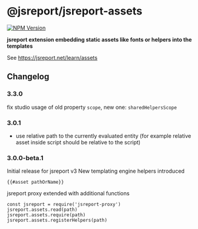 # @jsreport/jsreport-assets

[![NPM Version](http://img.shields.io/npm/v/@jsreport/jsreport-assets.svg?style=flat-square)](https://npmjs.com/package/@jsreport/jsreport-assets)

**jsreport extension embedding static assets like fonts or helpers into the templates**

See https://jsreport.net/learn/assets

## Changelog

### 3.3.0

fix studio usage of old property `scope`, new one: `sharedHelpersScope`

### 3.0.1

- use relative path to the currently evaluated entity (for example relative asset inside script should be relative to the script)

### 3.0.0-beta.1

Initial release for jsreport v3
New templating engine helpers introduced
```
{{#asset pathOrName}}
```
jsreport proxy extended with additional functions
```
const jsreport = require('jsreport-proxy')
jsreport.assets.read(path)
jsreport.assets.require(path)
jsreport.assets.registerHelpers(path)
```

